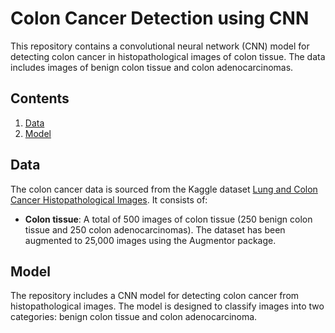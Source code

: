 # Colon Cancer Detection using CNN

This repository contains a convolutional neural network (CNN) model for detecting colon cancer in histopathological images of colon tissue. The data includes images of benign colon tissue and colon adenocarcinomas.

## Contents

1. [Data](#data)
2. [Model](#model)


## Data

The colon cancer data is sourced from the Kaggle dataset [Lung and Colon Cancer Histopathological Images](https://www.kaggle.com/datasets/andrewmvd/lung-and-colon-cancer-histopathological-images). It consists of:

- **Colon tissue**: A total of 500 images of colon tissue (250 benign colon tissue and 250 colon adenocarcinomas). The dataset has been augmented to 25,000 images using the Augmentor package.

## Model

The repository includes a CNN model for detecting colon cancer from histopathological images. The model is designed to classify images into two categories: benign colon tissue and colon adenocarcinoma.

